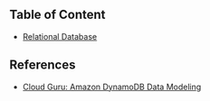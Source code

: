 
## Table of Content
- [Relational Database](./1-relational-database.md)


## References
- [Cloud Guru: Amazon DynamoDB Data Modeling](https://learn.acloud.guru/course/b6a47843-97d4-4299-9b92-ca05fe1a3ce9/)